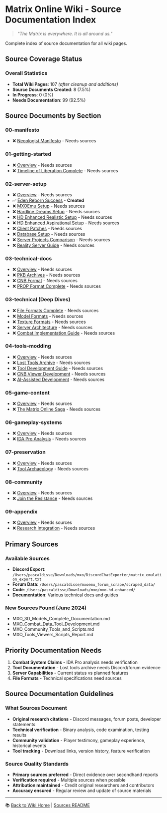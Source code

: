 # Matrix Online Wiki - Source Documentation Index

> *"The Matrix is everywhere. It is all around us."*

Complete index of source documentation for all wiki pages.

## Source Coverage Status

### Overall Statistics
- **Total Wiki Pages**: 107 *(after cleanup and additions)*
- **Source Documents Created**: 8 (7.5%)
- **In Progress**: 0 (0%)
- **Needs Documentation**: 99 (92.5%)

## Source Documents by Section

### 00-manifesto
- ❌ [Neoologist Manifesto](00-manifesto/neoologist-manifesto-sources.md) - Needs sources

### 01-getting-started
- ❌ [Overview](01-getting-started/index-sources.md) - Needs sources
- ❌ [Timeline of Liberation Complete](01-getting-started/timeline-liberation-complete-sources.md) - Needs sources

### 02-server-setup
- ❌ [Overview](02-server-setup/index-sources.md) - Needs sources
- ✅ [Eden Reborn Success](02-server-setup/eden-reborn-success-sources.md) - **Created**
- ❌ [MXOEmu Setup](02-server-setup/mxoemu-setup-sources.md) - Needs sources
- ❌ [Hardline Dreams Setup](02-server-setup/hardline-dreams-setup-sources.md) - Needs sources
- ❌ [HD Enhanced Realistic Setup](02-server-setup/hd-enhanced-realistic-setup-sources.md) - Needs sources
- ❌ [HD Enhanced Aspirational Setup](02-server-setup/hd-enhanced-aspirational-setup-sources.md) - Needs sources
- ❌ [Client Patches](02-server-setup/client-patches-sources.md) - Needs sources
- ❌ [Database Setup](02-server-setup/database-setup-sources.md) - Needs sources
- ❌ [Server Projects Comparison](02-server-setup/server-projects-comparison-sources.md) - Needs sources
- ❌ [Reality Server Guide](02-server-setup/reality-server-guide-sources.md) - Needs sources

### 03-technical-docs
- ❌ [Overview](03-technical-docs/index-sources.md) - Needs sources
- ❌ [PKB Archives](03-technical-docs/file-formats/pkb-archives-sources.md) - Needs sources
- ❌ [CNB Format](03-technical-docs/file-formats/cnb-format-sources.md) - Needs sources
- ❌ [PROP Format Complete](03-technical-docs/file-formats/prop-format-complete-sources.md) - Needs sources

### 03-technical (Deep Dives)
- ❌ [File Formats Complete](03-technical/file-formats-complete-sources.md) - Needs sources
- ❌ [Model Formats](03-technical/model-formats-sources.md) - Needs sources
- ❌ [Texture Formats](03-technical/texture-formats-sources.md) - Needs sources
- ❌ [Server Architecture](03-technical/server-architecture-sources.md) - Needs sources
- ❌ [Combat Implementation Guide](03-technical/combat-implementation-guide-sources.md) - Needs sources

### 04-tools-modding
- ❌ [Overview](04-tools-modding/index-sources.md) - Needs sources
- ❌ [Lost Tools Archive](04-tools-modding/lost-tools-archive-sources.md) - Needs sources
- ❌ [Tool Development Guide](04-tools-modding/tool-development-guide-sources.md) - Needs sources
- ❌ [CNB Viewer Development](04-tools-modding/cnb-viewer-development-sources.md) - Needs sources
- ❌ [AI-Assisted Development](04-tools-modding/ai-assisted-development-sources.md) - Needs sources

### 05-game-content
- ❌ [Overview](05-game-content/index-sources.md) - Needs sources
- ❌ [The Matrix Online Saga](05-game-content/story/the-matrix-online-saga-sources.md) - Needs sources

### 06-gameplay-systems
- ❌ [Overview](06-gameplay-systems/index-sources.md) - Needs sources
- ❌ [IDA Pro Analysis](06-gameplay-systems/combat/ida-pro-analysis-sources.md) - Needs sources

### 07-preservation
- ❌ [Overview](07-preservation/index-sources.md) - Needs sources
- ❌ [Tool Archaeology](07-preservation/tool-archaeology-sources.md) - Needs sources

### 08-community
- ❌ [Overview](08-community/index-sources.md) - Needs sources
- ❌ [Join the Resistance](08-community/join-the-resistance-sources.md) - Needs sources

### 09-appendix
- ❌ [Overview](09-appendix/index-sources.md) - Needs sources
- ❌ [Research Integration](09-appendix/research-integration-summary-sources.md) - Needs sources

## Primary Sources

### Available Sources
- **Discord Export**: `/Users/pascaldisse/Downloads/mxo/DiscordChatExporter/matrix_emulation_export.txt`
- **Forum Data**: `/Users/pascaldisse/mxoemu_forum_scrape/scraped_data/`
- **Code**: `/Users/pascaldisse/Downloads/mxo/mxo-hd-enhanced/`
- **Documentation**: Various technical docs and guides

### New Sources Found (June 2024)
- MXO_3D_Models_Complete_Documentation.md
- MXO_Combat_Data_Tool_Development.md
- MXO_Community_Tools_and_Scripts.md
- MXO_Tools_Viewers_Scripts_Report.md

## Priority Documentation Needs

1. **Combat System Claims** - IDA Pro analysis needs verification
2. **Tool Documentation** - Lost tools archive needs Discord/forum evidence
3. **Server Capabilities** - Current status vs planned features
4. **File Formats** - Technical specifications need sources

## Source Documentation Guidelines

### What Sources Document
- **Original research citations** - Discord messages, forum posts, developer statements
- **Technical verification** - Binary analysis, code examination, testing results
- **Community validation** - Player testimony, gameplay experience, historical events
- **Tool tracking** - Download links, version history, feature verification

### Source Quality Standards
- **Primary sources preferred** - Direct evidence over secondhand reports
- **Verification required** - Multiple sources when possible
- **Attribution maintained** - Credit original researchers and contributors
- **Accuracy ensured** - Regular review and update of source materials

---

📚 [Back to Wiki Home](../index.md) | [Sources README](README.md)